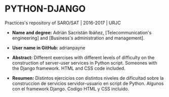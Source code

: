 # PYTHON-DJANGO

Practices's repository of SARO/SAT | 2016-2017 | URJC

* __Name and degree:__ Adrián Sacristán Ibáñez, [Telecommunication's engineering] and [Business's administration and management].

* __User name in GitHub:__ adrianpayne

* __Abstract:__
Different exercises with different levels of difficulty on the construction of server-user services in Python script. Someones with the Django framework.
HTML and CSS code included.

* __Resumen:__
Distintos ejercicios con distintos niveles de dificultad sobre la construccion de servicios servidor-usuario en script de Python. Algunos con el framework Django. 
Codigo HTML y CSS incluido.
